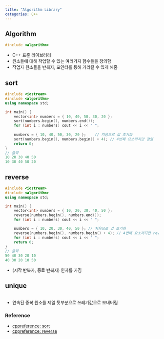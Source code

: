 ```yaml
---
title: "Algorithm Library"
categories: C++
---
```


## Algorithm
```cpp
#include <algorithm>
```
- C++ 표준 라이브러리
- 원소들에 대해 작업할 수 있는 여러가지 함수들을 정의함
- 작업자 원소들을 반복자, 포인터를 통해 가리킬 수 있게 해줌

## sort
```cpp
#include <iostream>
#include <algorithm>
using namespace std;

int main() {
    vector<int> numbers = { 10, 40, 50, 30, 20 };
    sort(numbers.begin(), numbers.end());
    for (int i : numbers) cout << i << " ";
    
    numbers = { 10, 40, 50, 30, 20 };    // 처음으로 값 초기화
    sort(numbers.begin(), numbers.begin() + 4); // 4번째 요소까지만 정렬
    return 0;
}
// 출력
10 20 30 40 50
10 30 40 50 20
```

## reverse
```cpp
#include <iostream>
#include <algorithm>
using namespace std;

int main() {
    vector<int> numbers = { 10, 20, 30, 40, 50 };
    reverse(numbers.begin(), numbers.end());
    for (int i : numbers) cout << i << " ";

    numbers = { 10, 20, 30, 40, 50 }; // 처음으로 값 초기화
    reverse(numbers.begin(), numbers.begin() + 4); // 4번째 요소까지만 reverse
    for (int i : numbers) cout << i << " ";
    return 0;
}
// 출력
50 40 30 20 10
40 30 20 10 50
```
- (시작 반복자, 종료 반복자) 인자를 가짐

## unique
```cpp

```
- 연속된 중복 원소를 제일 뒷부분으로 쓰레기값으로 보내버림

### Reference
- [cppreference: sort](https://en.cppreference.com/w/cpp/algorithm/sort)
- [cppreference: reverse](https://en.cppreference.com/w/cpp/algorithm/reverse)
